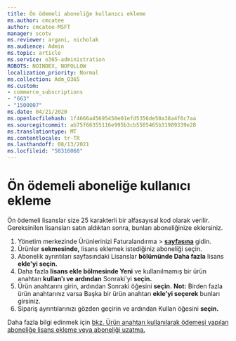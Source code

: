 ```yaml
---
title: Ön ödemeli aboneliğe kullanıcı ekleme
ms.author: cmcatee
author: cmcatee-MSFT
manager: scotv
ms.reviewer: argani, nicholak
ms.audience: Admin
ms.topic: article
ms.service: o365-administration
ROBOTS: NOINDEX, NOFOLLOW
localization_priority: Normal
ms.collection: Adm_O365
ms.custom:
- commerce_subscriptions
- "663"
- "1500007"
ms.date: 04/21/2020
ms.openlocfilehash: 1f4666a45695450e01efd5356de50a38a4f6c7aa
ms.sourcegitcommit: ab75f66355116e995b3cb5505465b31989339e28
ms.translationtype: MT
ms.contentlocale: tr-TR
ms.lasthandoff: 08/13/2021
ms.locfileid: "58316068"
---
```

# <a name="add-seats-to-a-prepaid-subscription"></a>Ön ödemeli aboneliğe kullanıcı ekleme

Ön ödemeli lisanslar size 25 karakterli bir alfasayısal kod olarak verilir. Gereksinilen lisansları satın aldıktan sonra, bunları aboneliğinize eklersiniz.

1. Yönetim merkezinde Ürünlerinizi Faturalandırma   >  **[sayfasına](https://go.microsoft.com/fwlink/p/?linkid=842054)** gidin.
2. Ürünler **sekmesinde,** lisans eklemek istediğiniz aboneliği seçin.
3. Abonelik ayrıntıları sayfasındaki Lisanslar **bölümünde Daha fazla** lisans **ekle'yi seçin.**
4. Daha fazla **lisans ekle bölmesinde Yeni** ve kullanılmamış bir ürün anahtarı **kullan'ı ve ardından** Sonraki'yi **seçin.**
5. Ürün anahtarını girin, ardından Sonraki öğesini **seçin.**
    **Not:** Birden fazla ürün anahtarınız varsa Başka bir ürün anahtarı **ekle'yi seçerek** bunları girsiniz.
6. Sipariş ayrıntılarınızı gözden geçirin ve ardından Kullan öğesini **seçin.**

Daha fazla bilgi edinmek için [bkz. Ürün anahtarı kullanılarak ödemesi yapılan aboneliğe lisans ekleme veya aboneliği uzatma.](https://docs.microsoft.com/microsoft-365/commerce/licenses/add-licenses-using-product-key)